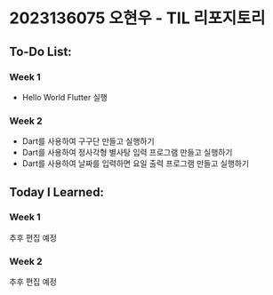 # 2023136075 오현우 - TIL 리포지토리

## To-Do List:
### Week 1
- Hello World Flutter 실행
### Week 2
- Dart를 사용하여 구구단 만들고 실행하기
- Dart를 사용하여 정사각형 별사탕 입력 프로그램 만들고 실행하기
- Dart를 사용하여 날짜를 입력하면 요일 출력 프로그램 만들고 실행하기

## Today I Learned:
### Week 1
추후 편집 예정
### Week 2
추후 편집 예정
